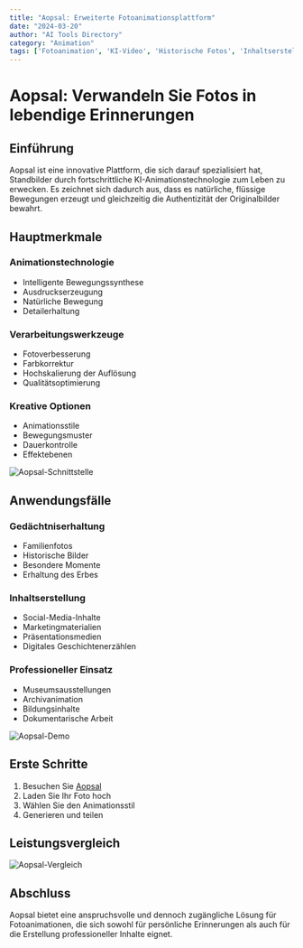 ```yaml
---
title: "Aopsal: Erweiterte Fotoanimationsplattform"
date: "2024-03-20"
author: "AI Tools Directory"
category: "Animation"
tags: ['Fotoanimation', 'KI-Video', 'Historische Fotos', 'Inhaltserstellung']
---
```

# Aopsal: Verwandeln Sie Fotos in lebendige Erinnerungen

## Einführung

Aopsal ist eine innovative Plattform, die sich darauf spezialisiert hat, Standbilder durch fortschrittliche KI-Animationstechnologie zum Leben zu erwecken. Es zeichnet sich dadurch aus, dass es natürliche, flüssige Bewegungen erzeugt und gleichzeitig die Authentizität der Originalbilder bewahrt.

## Hauptmerkmale

### Animationstechnologie
- Intelligente Bewegungssynthese
- Ausdruckserzeugung
- Natürliche Bewegung
- Detailerhaltung

### Verarbeitungswerkzeuge
- Fotoverbesserung
- Farbkorrektur
- Hochskalierung der Auflösung
- Qualitätsoptimierung

### Kreative Optionen
- Animationsstile
- Bewegungsmuster
- Dauerkontrolle
- Effektebenen

![Aopsal-Schnittstelle](/imgs/aopsal/interface.jpg)

## Anwendungsfälle

### Gedächtniserhaltung
- Familienfotos
- Historische Bilder
- Besondere Momente
- Erhaltung des Erbes

### Inhaltserstellung
- Social-Media-Inhalte
- Marketingmaterialien
- Präsentationsmedien
- Digitales Geschichtenerzählen

### Professioneller Einsatz
- Museumsausstellungen
- Archivanimation
- Bildungsinhalte
- Dokumentarische Arbeit

![Aopsal-Demo](/imgs/aopsal/demo.jpg)

## Erste Schritte

1. Besuchen Sie [Aopsal](https://aopsal.com)
2. Laden Sie Ihr Foto hoch
3. Wählen Sie den Animationsstil
4. Generieren und teilen

## Leistungsvergleich

![Aopsal-Vergleich](/imgs/aopsal/comparison.jpg)

## Abschluss

Aopsal bietet eine anspruchsvolle und dennoch zugängliche Lösung für Fotoanimationen, die sich sowohl für persönliche Erinnerungen als auch für die Erstellung professioneller Inhalte eignet.